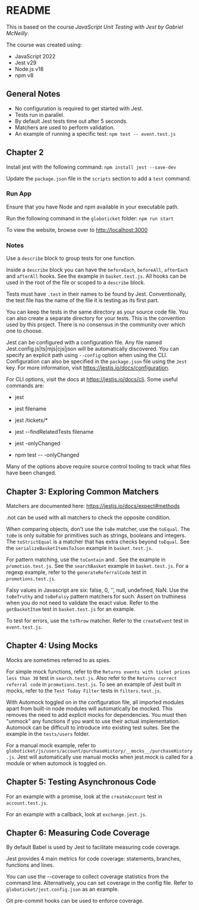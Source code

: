 # README

This is based on the course *JavaScript Unit Testing with Jest by Gabriel McNeilly*.

The course was created using:

- JavaScript 2022
- Jest v29
- Node.js v18
- npm v8

## General Notes

- No configuration is required to get started with Jest.
- Tests run in parallel.
- By default Jest tests time out after 5 seconds.
- Matchers are used to perform validation.
- An example of running a specific test: `npm test -- event.test.js`

## Chapter 2

Install jest with the following command: `npm install jest --save-dev`

Update the `package.json` file in the `scripts` section to add a `test` command.

### Run App

Ensure that you have Node and npm available in your executable path.

Run the following command in the `globoticket` folder:
`npm run start`

To view the website, browse over to <http://localhost:3000>

### Notes

Use a `describe` block to group tests for one function.

Inside a `describe` block you can have the `beforeEach`, `beforeAll`, `afterEach` and `afterAll` hooks. See the example
in `basket.test.js`. All hooks can be used in the root of the file or scoped to a `describe` block.

Tests must have `.test` in their names to be found by Jest. Conventionally, the test file has the name of the file it is
testing as its first part.

You can keep the tests in the same directory as your source code file. You can also create a separate directory for your
tests. This is the convention used by this project. There is no consensus in the community over which one to choose.

Jest can be configured with a configuration file. Any file named Jest.config.js|ts|mjs|cjs|json will be automatically
discovered. You can specify an explicit path using `--config` option when using the CLI. Configuration can also be
specified in the `package.json` file using the `Jest` key. For more information, visit
<https://jestjs.io/docs/configuration>.

For CLI options, visit the docs at <https://jestjs.io/docs/cli>. Some useful commands are:

- jest

- jest filename
- jest /tickets/*

- jest --findRelatedTests filename

- jest -onlyChanged

- npm test -- -onlyChanged

Many of the options above require source control tooling to track what files have been changed.

## Chapter 3: Exploring Common Matchers

Matchers are documented here: <https://jestjs.io/docs/expect#methods>

.not can be used with all matchers to check the opposite condition.

When comparing objects, don't use the `toBe` matcher, use the `toEqual`. The `toBe` is only suitable for primitives such
as strings, booleans and integers. The `toStrictEqual` is a matcher that has extra checks beyond `toEqual`. See the `serializeBasketItemsToJson` example in `basket.test.js`.

For pattern matching, use the `toContain` and . See the example in `promotion.test.js`. See the `searchBasket` example
in `basket.test.js`. For a regexp example, refer to the `generateReferralCode` test in `promotions.test.js`.

Falsy values in Javascript are six: false, 0, '', null, undefined, NaN. Use the `toBeTruthy` and `toBeFalsy` pattern
matchers for such. Assert on truthiness when you do not need to validate the exact value. Refer to the `getBasketItem`
test in `basket.test.js` for an example.

To test for errors, use the `toThrow` matcher. Refer to the `createEvent` test in `event.test.js`.

## Chapter 4: Using Mocks

Mocks are sometimes referred to as spies.

For simple mock functions, refer to the `Returns events with ticket prices less than 30` test in `search.test.js`. Also
refer to the `Returns correct referral code` in `promotions.test.js`. To see an example of Jest built in mocks, refer to
the `Test Today Filter` tests in `filters.test.js`.

With Automock toggled on in the configuration file, all imported modules apart from built-in node modules will
automatically be mocked. This removes the need to add explicit mocks for dependencies. You must then "unmock" any
functions if you want to use their actual implementation. Automock can be difficult to introduce into existing test
suites. See the example in the `tests/users` folder.

For a manual mock example, refer to `globoticket/js/users/account/purchaseHistory/__mocks__/purchaseHistory.js`. Jest
will automatically use manual mocks when jest.mock is called for a module or when automock is toggled on.

## Chapter 5: Testing Asynchronous Code

For an example with a promise, look at the `createAccount` test in `account.test.js`.

For an example with a callback, look at `exchange.jest.js`.

## Chapter 6: Measuring Code Coverage

By default Babel is used by Jest to facilitate measuring code coverage.

Jest provides 4 main metrics for code coverage: statements, branches, functions and lines.

You can use the --coverage to collect coverage statistics from the command line. Alternatively, you can set coverage in
the config file. Refer to `globoticket/jest.config.json` as an example.

Git pre-commit hooks can be used to enforce coverage.
